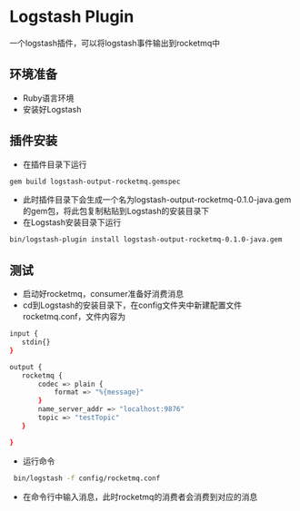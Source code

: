 # Logstash Plugin

一个logstash插件，可以将logstash事件输出到rocketmq中

## 环境准备

- Ruby语言环境
- 安装好Logstash

## 插件安装

- 在插件目录下运行
 ```sh
 gem build logstash-output-rocketmq.gemspec
 ```
 - 此时插件目录下会生成一个名为logstash-output-rocketmq-0.1.0-java.gem的gem包，将此包复制粘贴到Logstash的安装目录下
 - 在Logstash安装目录下运行
 ```sh
 bin/logstash-plugin install logstash-output-rocketmq-0.1.0-java.gem
 ```

## 测试

- 启动好rocketmq，consumer准备好消费消息
- cd到Logstash的安装目录下，在config文件夹中新建配置文件rocketmq.conf，文件内容为
 ```sh
 input {
	stdin{}
}

output {
	rocketmq {
		codec => plain {
			format => "%{message}"
		}
		name_server_addr => "localhost:9876"
		topic => "testTopic"
	}

}
 ```
- 运行命令
```sh
 bin/logstash -f config/rocketmq.conf
 ```
- 在命令行中输入消息，此时rocketmq的消费者会消费到对应的消息
